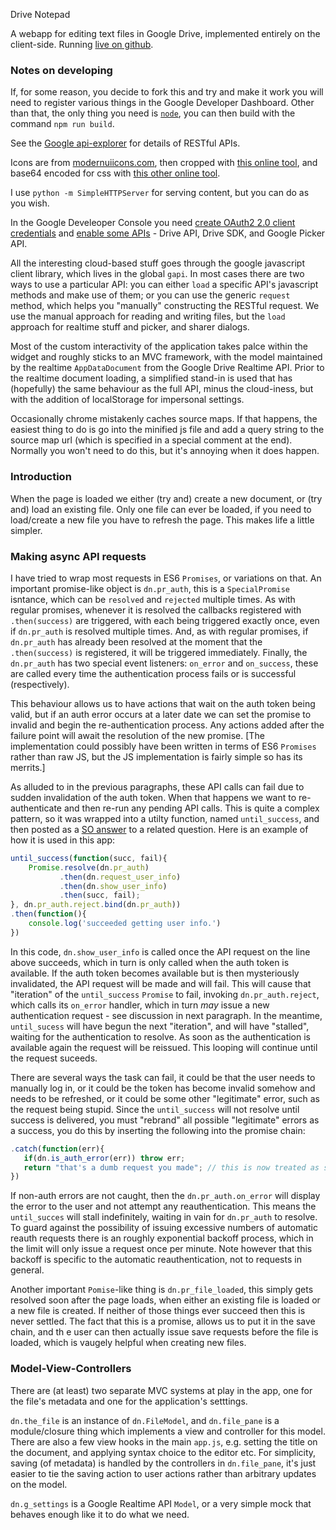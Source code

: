  Drive Notepad

A webapp for editing text files in Google Drive, implemented entirely on the client-side.  Running [live on github](https://drivenotepad.github.io/app/).

### Notes on developing

If, for some reason, you decide to fork this and try and make it work you will need to register various things in the Google Developer Dashboard.
Other than that, the only thing you need is [`node`](https://nodejs.org/en/), you can then build with the command `npm run build`.

See the [Google api-explorer](https://developers.google.com/apis-explorer) for details of RESTful APIs.

Icons are from [modernuiicons.com](http://modernuiicons.com), then cropped with [this online tool](http://resizeimage.net), and base64 encoded for css with [this other online tool](http://websemantics.co.uk/online_tools/image_to_data_uri_convertor).

I use `python -m SimpleHTTPServer` for serving content, but you can do as you wish.

In the Google Develeoper Console you need [create OAuth2 2.0 client credentials](https://console.developers.google.com/apis/credentials) and [enable some APIs](https://console.developers.google.com/apis/enabled) - Drive API, Drive SDK, and Google Picker API.

All the interesting cloud-based stuff goes through the google javascript client library, which lives in the global `gapi`.  In most cases there are two ways to use a particular API: you can either `load` a specific API's javascript methods and make use of them; or you can use the generic `request` method, which helps you "manually" constructing the RESTful request.  We use the manual approach for reading and writing files, but the `load` approach for realtime stuff and picker, and sharer dialogs.

Most of the custom interactivity of the application takes palce within the widget and roughly sticks to an MVC framework, with the model maintained by the realtime `AppDataDocument` from the Google Drive Realtime API. Prior to the realtime document loading, a simplified stand-in is used that has (hopefully) the same behaviour as the full API, minus the cloud-iness, but with the addition of localStorage for impersonal settings.

Occasionally chrome mistakenly caches source maps. If that happens, the easiest thing to do is go into the minified js file and add a query string to the source map url (which is specified in a special comment at the end).  Normally you won't need to do this, but it's annoying when it does happen.


### Introduction

When the page is loaded we either (try and) create a new document, or (try and) load an existing file.  Only one file can ever be loaded, if you need to load/create a new file you have to refresh the page.  This makes life a little simpler.


### Making async API requests

I have tried to wrap most requests in ES6 `Promises`, or variations on that.  An important promise-like object is `dn.pr_auth`, this is a `SpecialPromise` isntance, which can be `resolved` and `rejected` multiple times. As with regular promises, whenever it is resolved the callbacks registered with `.then(success)` are triggered, with each being triggered exactly once, even if `dn.pr_auth` is resolved multiple times.  And, as with regular promises, if `dn.pr_auth` has already been resolved at the moment that the `.then(success)` is registered, it will be triggered immediately.  Finally, the `dn.pr_auth` has two special event listeners: `on_error` and `on_success`, these are called every time the authentication process fails or is successful (respectively).

This behaviour allows us to have actions that wait on the auth token being valid, but if an auth error occurs at a later date we can set the promise to invalid and begin the re-authentication process.  Any actions added after the failure point will await the resolution of the new promise. [The implementation could possibly have been written in terms of ES6 `Promises` rather than raw JS, but the JS implementation is fairly simple so has its merrits.]

As alluded to in the previous paragraphs, these API calls can fail due to sudden invalidation of the auth token.  When that happens we want to re-authenticate and then re-run any pending API calls.  This is quite a complex pattern, so it was wrapped into a utilty function, named `until_success`, and then posted as a [SO answer](http://stackoverflow.com/a/35782428/2399799) to a related question.  Here is an example of how it is used in this app:

```javascript
until_success(function(succ, fail){
    Promise.resolve(dn.pr_auth)
           .then(dn.request_user_info)
           .then(dn.show_user_info)
           .then(succ, fail);
}, dn.pr_auth.reject.bind(dn.pr_auth))
.then(function(){
    console.log('succeeded getting user info.')
})
```

In this code, `dn.show_user_info` is called once the API request on the line above succeeds, which in turn is only called when the auth token is available. If the auth token becomes available but is then mysteriously invalidated, the API request will be made and will fail.  This will cause that "iteration" of the `until_success` `Promise` to fail, invoking `dn.pr_auth.reject`, which calls its `on_error` handler, which in turn *may* issue a new authentication request - see discussion in next paragraph.  In the meantime, `until_sucess` will have begun the next "iteration", and will have "stalled", waiting for the authentication to resolve.  As soon as the authentication is available again the request will be reissued.  This looping will continue until the request suceeds.

There are several ways the task can fail, it could be that the user needs to manually log in, or it could be the token has become invalid somehow and needs to be refreshed, or it could be some other "legitimate" error, such as the request being stupid.  Since the `until_success` will not resolve until success is delivered, you must "rebrand" all possible "legitimate" errors as a success, you do this by inserting the following into the promise chain:

 ```javascript
 .catch(function(err){
 	if(dn.is_auth_error(err)) throw err;
 	return "that's a dumb request you made"; // this is now treated as success 
 })
```

If non-auth errors are not caught, then the `dn.pr_auth.on_error` will display the error to the user and not attempt any reauthentication.  This means the `until_succes` will stall indefinitely, waiting in vain for `dn.pr_auth` to resolve.  To guard against the possibility of issuing excessive numbers of automatic reauth requests there is an roughly exponential backoff process, which in the limit will only issue a request once per minute.  Note however that this backoff is specific to the automatic reauthentication, not to requests in general.

Another important `Pomise`-like thing is `dn.pr_file_loaded`, this simply gets resolved soon after the page loads, when either an existing file is loaded or a new file is created.  If neither of those things ever succeed then this is never settled.  The fact that this is a promise, allows us to put it in the save chain, and th e user can then actually issue save requests before the file is loaded, which is vaugely helpful when creating new files.

### Model-View-Controllers

There are (at least) two separate MVC systems at play in the app, one for the file's metadata and one for the application's setttings.

`dn.the_file` is an instance of `dn.FileModel`, and `dn.file_pane` is a module/closure thing which implements a view and controller for this model.  There are also a few view hooks in the main `app.js`, e.g. setting the title on the document, and applying syntax choice to the editor etc.  For simplicity, saving (of metadata) is handled by the controllers in `dn.file_pane`, it's just easier to tie the saving action to user actions rather than arbitrary updates on the model.

`dn.g_settings` is a Google Realtime API `Model`, or a very simple mock that behaves enough like it to do what we need.
